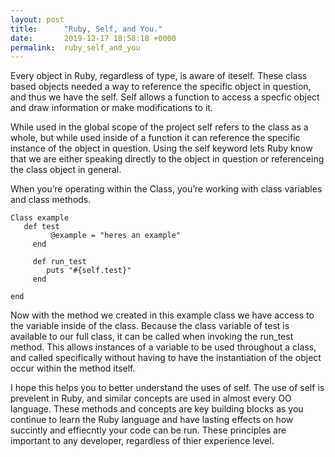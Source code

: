 ```yaml
---
layout: post
title:      "Ruby, Self, and You."
date:       2019-12-17 18:58:18 +0000
permalink:  ruby_self_and_you
---
```


Every object in Ruby, regardless of type, is aware of iteself. These class based objects needed a way to reference the specific object in question, and thus we have the self. Self allows a function to access a specfic object and draw information or make modifications to it. 

While used in the global scope of the project self refers to the class as a whole, but while used inside of a function it can reference the specific instance of the object in question. Using the self keyword lets Ruby know that we are either speaking directly to the object in question or referenceing the class object in general. 

When you’re operating within the Class, you’re working with class variables and class methods.


```
Class example
   def test
	     @example = "heres an example"
	 end
	 
	 def run_test
	    puts "#{self.test}"
	 end
	 
end

```

Now with the method we created in this example class we have access to the variable inside of the class. Because the class variable of test is available to our full class, it can be called when invoking the run_test method. This allows instances of a variable to be used throughout a class, and called specifically without having to have the instantiation of the object occur within the method itself.


I hope this helps you to better understand the uses of self. The use of self is prevelent in Ruby, and similar concepts are used in almost every OO language. These methods and concepts are key building blocks as you continue to learn the Ruby language and have lasting effects on how succintly and effiecntly your code can be run. These principles are important to any developer, regardless of thier experience level. 
